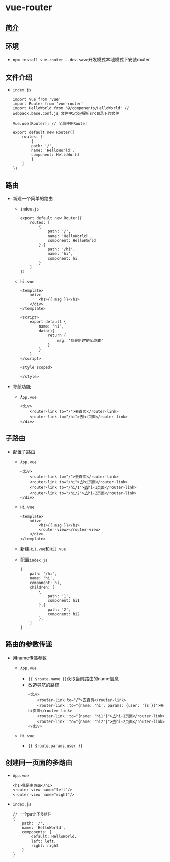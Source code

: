# vue-router 
## [简介](http://jspang.com/post/vue-router.html)
## 环境
- `npm install vue-router --dev-save`开发模式本地模式下安装router

## 文件介绍
- `index.js`
    ```
    import Vue from 'vue'
    import Router from 'vue-router'
    import HelloWorld from '@/components/HelloWorld' // webpack.base.conf.js 文件中定义@解析src目录下的文件

    Vue.use(Router); // 全局使用Router

    export default new Router({
        routes: [
            {
            path: '/',
            name: 'HelloWorld',
            component: HelloWorld
            }
        ]
    })
    ```

## 路由
- 新建一个简单的路由
    - `index.js`
        ```
        export default new Router({
            routes: [
                {
                    path: '/',
                    name: 'HelloWorld',
                    component: HelloWorld
                },{
                    path: '/hi',
                    name: 'hi',
                    component: hi
                }
            ]
        })
        ```
    - `hi.vue`
        ```
        <template>
            <div>
                <h1>{{ msg }}</h1>
            </div>
        </template>

        <script>
            export default {
                name: "hi",
                data(){
                    return {
                        msg: '我是新建的hi路由'
                    }
                }
            }
        </script>

        <style scoped>

        </style>
        ```

- 导航功能
    - `App.vue`
        ```
        <div>
            <router-link to="/">去首页</router-link>
            <router-link to="/hi">去hi页面</router-link>
        </div>
        ```

## 子路由
- 配置子路由
    - `App.vue`
        ```
        <div>
            <router-link to="/">去首页</router-link>
            <router-link to="/hi">去hi页面</router-link>
            <router-link to="/hi/1">去hi-1页面</router-link>
            <router-link to="/hi/2">去hi-2页面</router-link>
        </div>
        ```
    
    - `Hi.vue`
        ```
        <template>
            <div>
                <h1>{{ msg }}</h1>
                <router-view></router-view>
            </div>
        </template>
        ```
    
    - 新建`Hi1.vue`和`Hi2.vue`

    - 配置`index.js`
        ```
        {
            path: '/hi',
            name: 'hi',
            component: hi,
            children: [
                {
                    path: '1',
                    component: hi1
                },{
                    path: '2',
                    component: hi2
                },
            ]
        }
        ```

## 路由的参数传递
- 用name传递参数
    - `App.vue`
        - `{{ $route.name }}`获取当前路由的name信息
        - 改造导航的路径
            ```
            <div>
                <router-link to="/">去首页</router-link>
                <router-link :to="{name: 'hi', params: {user: 'ls'}}">去hi页面</router-link>
                <router-link :to="{name: 'hi1'}">去hi-1页面</router-link>
                <router-link :to="{name: 'hi2'}">去hi-2页面</router-link>
            </div>
            ```
        
    - `Hi.vue`
        - `{{ $route.params.user }}`


## 创建同一页面的多路由
- `App.vue`
    ```
    <h1>我是主页面</h1>
    <router-view name="left"/>
    <router-view name="right"/>
    ```

- `index.js`
    ```
    // 一个path下多组件
    {
        path: '/',
        name: 'HelloWorld',
        components: {
            default: HelloWorld,
            left: left,
            right: right
        }
    }
    ```